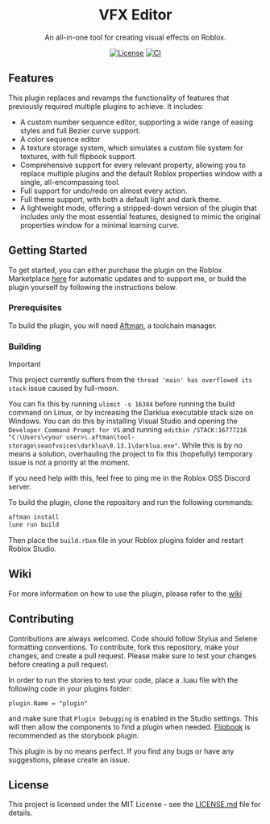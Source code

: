 <div align="center">

# VFX Editor

An all-in-one tool for creating visual effects on Roblox.

[![License](https://img.shields.io/github/license/virtualbutfake/vfx-editor)](https://github.com/virtualbutfake/vfx-editor/blob/master/LICENSE.md)
[![CI](https://github.com/virtualbutfake/vfx-editor/actions/workflows/ci.yaml/badge.svg)](https://github.com/virtualbutfake/vfx-editor/actions)

</div>

## Features

This plugin replaces and revamps the functionality of features that previously required multiple plugins to achieve. It includes:

- A custom number sequence editor, supporting a wide range of easing styles and full Bezier curve support.
- A color sequence editor
- A texture storage system, which simulates a custom file system for textures, with full flipbook support.
- Comprehensive support for every relevant property, allowing you to replace multiple plugins and the default Roblox properties window with a single, all-encompassing tool.
- Full support for undo/redo on almost every action.
- Full theme support, with both a default light and dark theme.
- A lightweight mode, offering a stripped-down version of the plugin that includes only the most essential features, designed to mimic the original properties window for a minimal learning curve.

## Getting Started

To get started, you can either purchase the plugin on the Roblox Marketplace [here](https://create.roblox.com/store/asset/18800449515) for automatic updates and to support me, or build the plugin yourself by following the instructions below.

### Prerequisites

To build the plugin, you will need [Aftman](https://github.com/LPGhatguy/aftman), a toolchain manager.

### Building

> [!IMPORTANT]  
> This project currently suffers from the `thread 'main' has overflowed its stack` issue caused by full-moon.
>
> You can fix this by running `ulimit -s 16384` before running the build command on Linux, or by increasing the Darklua executable stack size on Windows. You can do this by installing Visual Studio and opening the `Developer Command Prompt for VS` and running `editbin /STACK:16777216 "C:\Users\<your user>\.aftman\tool-storage\seaofvoices\darklua\0.13.1\darklua.exe"`. While this is by no means a solution, overhauling the project to fix this (hopefully) temporary issue is not a priority at the moment.
>
> If you need help with this, feel free to ping me in the Roblox OSS Discord server.

To build the plugin, clone the repository and run the following commands:

```bash
aftman install
lune run build
```

Then place the `build.rbxm` file in your Roblox plugins folder and restart Roblox Studio.

## Wiki

For more information on how to use the plugin, please refer to the [wiki](https://github.com/VirtualButFake/vfx-editor/wiki)

## Contributing

Contributions are always welcomed. Code should follow Stylua and Selene formatting conventions. To contribute, fork this repository, make your changes, and create a pull request. Please make sure to test your changes before creating a pull request.

In order to run the stories to test your code, place a .luau file with the following code in your plugins folder:

```luau
plugin.Name = "plugin"
```

and make sure that `Plugin Debugging` is enabled in the Studio settings.
This will then allow the components to find a plugin when needed. [Flipbook](https://github.com/flipbook-labs/flipbook) is recommended as the storybook plugin.

This plugin is by no means perfect. If you find any bugs or have any suggestions, please create an issue.

## License

This project is licensed under the MIT License - see the [LICENSE.md](https://github.com/virtualbutfake/vfx-editor/blob/main/LICENSE.md) file for details.
